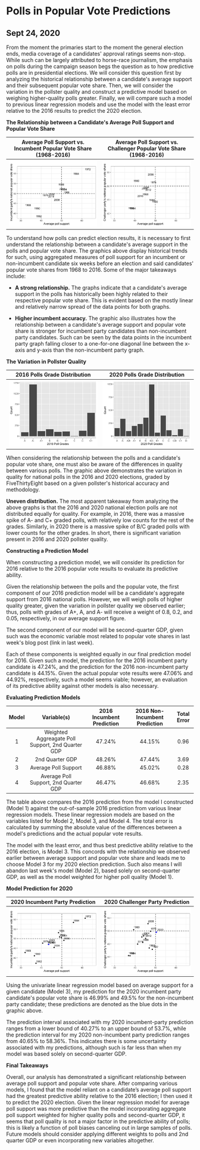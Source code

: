 # Polls in Popular Vote Predictions
## Sept 24, 2020

From the moment the primaries start to the moment the general election ends, media coverage of a candidates' approval ratings seems non-stop. While such can be largely attributed to horse-race journalism, the emphasis on polls during the campaign season begs the question as to how predictive polls are in presidential elections. We will consider this question first by analyzing the historical relationship between a candidate's average support and their subsequent popular vote share. Then, we will consider the variation in the pollster quality and construct a predictive model based on weighing higher-quality polls greater. Finally, we will compare such a model to previous linear regression models and use the model with the least error relative to the 2016 results to predict the 2020 election.

**The Relationship between a Candidate's Average Poll Support and Popular Vote Share** 

Average Poll Support vs. Incumbent Popular Vote Share (1968-2016) |  Average Poll Support vs. Challenger Popular Vote Share (1968-2016)
:-------------------------:|:-------------------------:
![](Polls_1.png)|![](Polls_2.png)

To understand how polls can predict election results, it is necessary to first understand the relationship between a candidate's average support in the polls and popular vote share. The graphics above display historical trends for such, using aggregated measures of poll support for an incumbent or non-incumbent candidate six weeks before an election and said candidates' popular vote shares from 1968 to 2016. Some of the major takeaways include:

* **A strong relationship.** The graphs indicate that a candidate's average support in the polls has historically been highly related to their respective popular vote share. This is evident based on the mostly linear and relatively narrow spread of the data points for both graphs.

* **Higher incumbent accuracy.** The graphic also illustrates how the relationship between a candidate's average support and popular vote share is stronger for incumbent party candidates than non-incumbent party candidates. Such can be seen by the data points in the incumbent party graph falling closer to a one-for-one diagonal line between the x-axis and y-axis than the non-incumbent party graph.

**The Variation in Pollster Quality** 

2016 Polls Grade Distribution  |  2020 Polls Grade Distribution
:-------------------------:|:-------------------------:
![](Polls_3.png)|![](Polls4.png)

When considering the relationship between the polls and a candidate's popular vote share, one must also be aware of the differences in quality between various polls. The graphic above demonstrates the variation in quality for national polls in the 2016 and 2020 elections, graded by FiveThirtyEight based on a given pollster's historical accuracy and methodology.

**Uneven distribution.** The most apparent takeaway from analyzing the above graphs is that the 2016 and 2020 national election polls are not distributed equally for quality. For example, in 2016, there was a massive spike of A- and C+ graded polls, with relatively low counts for the rest of the grades. Similarly, in 2020 there is a massive spike of B/C graded polls with lower counts for the other grades. In short, there is significant variation present in 2016 and 2020 pollster quality. 

**Constructing a Prediction Model** 

When constructing a prediction model, we will consider its prediction for 2016 relative to the 2016 popular vote results to evaluate its predictive ability.

Given the relationship between the polls and the popular vote, the first component of our 2016 prediction model will be a candidate's aggregate support from 2016 national polls. However, we will weigh polls of higher quality greater, given the variation in pollster quality we observed earlier; thus, polls with grades of A+, A, and A- will receive a weight of 0.8, 0.2, and 0.05, respectively, in our average support figure. 

The second component of our model will be second-quarter GDP, given such was the economic variable most related to popular vote shares in last week's blog post (link in last week).

Each of these components is weighted equally in our final prediction model for 2016. Given such a model, the prediction for the 2016 incumbent party candidate is 47.24%, and the prediction for the 2016 non-incumbent party candidate is 44.15%. Given the actual popular vote results were 47.06% and 44.92%, respectively, such a model seems viable; however, an evaluation of its predictive ability against other models is also necessary.

**Evaluating Prediction Models** 

| Model  | Variable(s)  | 2016 Incumbent Prediction  | 2016 Non-Incumbent Prediction  | Total Error  |
|:-:|:-:|:-:|:-:|:-:|
|  1 | Weighted Aggreagate Poll Support, 2nd Quarter GDP  | 47.24%  | 44.15%  | 0.96  |
|  2 | 2nd Quarter GDP  | 48.26%  | 47.44%  | 3.69  |
|  3 |  Average Poll Support | 46.88%  | 45.02%  | 0.28  |
|  4 |  Average Poll Support, 2nd Quarter GDP |46.47%   | 46.68%  | 2.35  |

The table above compares the 2016 prediction from the model I constructed (Model 1) against the out-of-sample 2016 prediction from various linear regression models. These linear regression models are based on the variables listed for Model 2, Model 3, and Model 4. The total error is calculated by summing the absolute value of the differences between a model's predictions and the actual popular vote results.

The model with the least error, and thus best predictive ability relative to the 2016 election, is Model 3. This concords with the relationship we observed earlier between average support and popular vote share and leads me to choose Model 3 for my 2020 election prediction. Such also means I will abandon last week's model (Model 2), based solely on second-quarter GDP, as well as the model weighted for higher poll quality (Model 1).

**Model Prediction for 2020** 

2020 Incumbent Party Prediction  |  2020 Challenger Party Prediction
:-------------------------:|:-------------------------:
![](Polls_5.png)|![](Polls6.png)

Using the univariate linear regression model based on average support for a given candidate (Model 3), my prediction for the 2020 incumbent party candidate's popular vote share is 46.99% and 49.5% for the non-incumbent party candidate; these predictions are denoted as the blue dots in the graphic above.

The prediction interval associated with my 2020 incumbent-party prediction ranges from a lower bound of 40.27% to an upper bound of 53.7%, while the prediction interval for my 2020 non-incumbent party prediction ranges from 40.65% to 58.36%. This indicates there is some uncertainty associated with my predictions, although such is far less than when my model was based solely on second-quarter GDP.

**Final Takeaways** 

Overall, our analysis has demonstrated a significant relationship between average poll support and popular vote share. After comparing various models, I found that the model reliant on a candidate’s average poll support had the greatest predictive ability relative to the 2016 election; I then used it to predict the 2020 election. Given the linear regression model for average poll support was more predictive than the model incorporating aggregate poll support weighted for higher quality polls and second-quarter GDP, it seems that poll quality is not a major factor in the predictive ability of polls; this is likely a function of poll biases canceling out in large samples of polls. Future models should consider applying different weights to polls and 2nd quarter GDP or even incorporating new variables altogether. 










